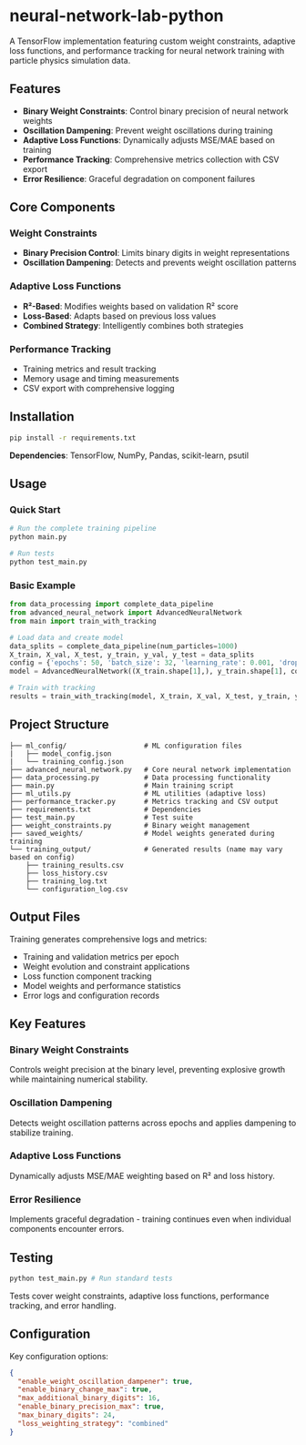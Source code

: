 # neural-network-lab-python

A TensorFlow implementation featuring custom weight constraints, adaptive loss functions, and performance tracking for neural network training with particle physics simulation data.

## Features

- **Binary Weight Constraints**: Control binary precision of neural network weights
- **Oscillation Dampening**: Prevent weight oscillations during training
- **Adaptive Loss Functions**: Dynamically adjusts MSE/MAE based on training
- **Performance Tracking**: Comprehensive metrics collection with CSV export
- **Error Resilience**: Graceful degradation on component failures

## Core Components

### Weight Constraints

- **Binary Precision Control**: Limits binary digits in weight representations
- **Oscillation Dampening**: Detects and prevents weight oscillation patterns

### Adaptive Loss Functions

- **R²-Based**: Modifies weights based on validation R² score
- **Loss-Based**: Adapts based on previous loss values
- **Combined Strategy**: Intelligently combines both strategies

### Performance Tracking

- Training metrics and result tracking
- Memory usage and timing measurements
- CSV export with comprehensive logging

## Installation

```bash
pip install -r requirements.txt
```

**Dependencies**: TensorFlow, NumPy, Pandas, scikit-learn, psutil

## Usage

### Quick Start

```bash
# Run the complete training pipeline
python main.py

# Run tests
python test_main.py
```

### Basic Example

```python
from data_processing import complete_data_pipeline
from advanced_neural_network import AdvancedNeuralNetwork
from main import train_with_tracking

# Load data and create model
data_splits = complete_data_pipeline(num_particles=1000)
X_train, X_val, X_test, y_train, y_val, y_test = data_splits
config = {'epochs': 50, 'batch_size': 32, 'learning_rate': 0.001, 'dropout_rate': 0.02}
model = AdvancedNeuralNetwork((X_train.shape[1],), y_train.shape[1], config)

# Train with tracking
results = train_with_tracking(model, X_train, X_val, X_test, y_train, y_val, y_test, config)
```

## Project Structure

```
├── ml_config/                   # ML configuration files
|   ├── model_config.json
|   └── training_config.json
├── advanced_neural_network.py   # Core neural network implementation
├── data_processing.py           # Data processing functionality
├── main.py                      # Main training script
├── ml_utils.py                  # ML utilities (adaptive loss)
├── performance_tracker.py       # Metrics tracking and CSV output
├── requirements.txt             # Dependencies
├── test_main.py                 # Test suite
├── weight_constraints.py        # Binary weight management
├── saved_weights/               # Model weights generated during training
└── training_output/             # Generated results (name may vary based on config)
    ├── training_results.csv
    ├── loss_history.csv
    ├── training_log.txt
    └── configuration_log.csv
```

## Output Files

Training generates comprehensive logs and metrics:

- Training and validation metrics per epoch
- Weight evolution and constraint applications
- Loss function component tracking
- Model weights and performance statistics
- Error logs and configuration records

## Key Features

### Binary Weight Constraints

Controls weight precision at the binary level, preventing explosive growth while maintaining numerical stability.

### Oscillation Dampening

Detects weight oscillation patterns across epochs and applies dampening to stabilize training.

### Adaptive Loss Functions

Dynamically adjusts MSE/MAE weighting based on R² and loss history.

### Error Resilience

Implements graceful degradation - training continues even when individual components encounter errors.

## Testing

```bash
python test_main.py # Run standard tests
```

Tests cover weight constraints, adaptive loss functions, performance tracking, and error handling.

## Configuration

Key configuration options:

```json
{
  "enable_weight_oscillation_dampener": true,
  "enable_binary_change_max": true,
  "max_additional_binary_digits": 16,
  "enable_binary_precision_max": true,
  "max_binary_digits": 24,
  "loss_weighting_strategy": "combined"
}
```
